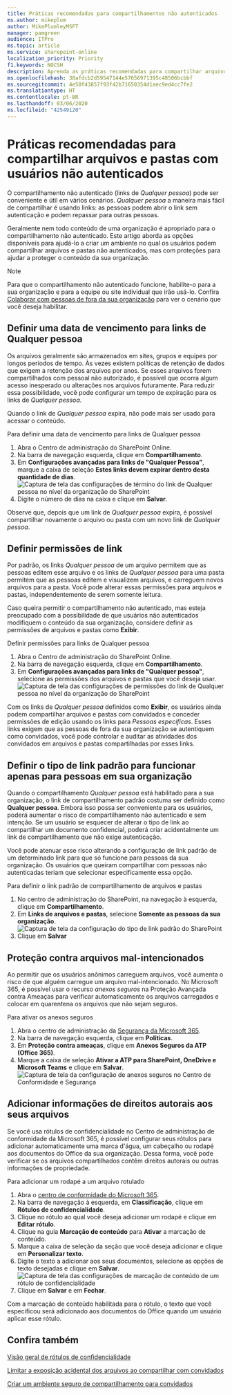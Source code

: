 ```yaml
---
title: Práticas recomendadas para compartilhamentos não autenticados
ms.author: mikeplum
author: MikePlumleyMSFT
manager: pamgreen
audience: ITPro
ms.topic: article
ms.service: sharepoint-online
localization_priority: Priority
f1.keywords: NOCSH
description: Aprenda as práticas recomendadas para compartilhar arquivos e pastas com usuários não autenticados.
ms.openlocfilehash: 38afdcb2d59547144e57656971395c48506bcbbf
ms.sourcegitcommit: 4e50f43857f93f42b71650354d1aec9ed4cc7fe2
ms.translationtype: HT
ms.contentlocale: pt-BR
ms.lasthandoff: 03/06/2020
ms.locfileid: "42549120"
---
```

# <a name="best-practices-for-sharing-files-and-folders-with-unauthenticated-users"></a>Práticas recomendadas para compartilhar arquivos e pastas com usuários não autenticados

O compartilhamento não autenticado (links de *Qualquer pessoa*) pode ser conveniente e útil em vários cenários. *Qualquer pessoa* a maneira mais fácil de compartilhar é usando links: as pessoas podem abrir o link sem autenticação e podem repassar para outras pessoas.

Geralmente nem todo conteúdo de uma organização é apropriado para o compartilhamento não autenticado. Este artigo aborda as opções disponíveis para ajudá-lo a criar um ambiente no qual os usuários podem compartilhar arquivos e pastas não autenticados, mas com proteções para ajudar a proteger o conteúdo da sua organização.

> [!NOTE]
> Para que o compartilhamento não autenticado funcione, habilite-o para a sua organização e para a equipe ou site individual que irão usá-lo. Confira [Colaborar com pessoas de fora da sua organização](collaborating-with-people-outside-your-organization.md) para ver o cenário que você deseja habilitar.

## <a name="set-an-expiration-date-for-anyone-links"></a>Definir uma data de vencimento para links de Qualquer pessoa

Os arquivos geralmente são armazenados em sites, grupos e equipes por longos períodos de tempo. Às vezes existem políticas de retenção de dados que exigem a retenção dos arquivos por anos. Se esses arquivos forem compartilhados com pessoal não autorizado, é possível que ocorra algum acesso inesperado ou alterações nos arquivos futuramente. Para reduzir essa possibilidade, você pode configurar um tempo de expiração para os links de *Qualquer pessoa*.

Quando o link de *Qualquer pessoa* expira, não pode mais ser usado para acessar o conteúdo.

Para definir uma data de vencimento para links de Qualquer pessoa
1. Abra o Centro de administração do SharePoint Online.
2. Na barra de navegação esquerda, clique em **Compartilhamento**.
3. Em **Configurações avançadas para links de "Qualquer Pessoa"**, marque a caixa de seleção **Estes links devem expirar dentro desta quantidade de dias**.</br>
   ![Captura de tela das configurações de término do link de Qualquer pessoa no nível da organização do SharePoint](media/sharepoint-organization-anyone-link-expiration.png)
4. Digite o número de dias na caixa e clique em **Salvar**.

Observe que, depois que um link de *Qualquer pessoa* expira, é possível compartilhar novamente o arquivo ou pasta com um novo link de *Qualquer pessoa*.

## <a name="set-link-permissions"></a>Definir permissões de link

Por padrão, os links *Qualquer pessoa* de um arquivo permitem que as pessoas editem esse arquivo e os links de *Qualquer pessoa* para uma pasta permitem que as pessoas editem e visualizem arquivos, e carreguem novos arquivos para a pasta. Você pode alterar essas permissões para arquivos e pastas, independentemente de serem somente leitura.

Caso queira permitir o compartilhamento não autenticado, mas esteja preocupado com a possibilidade de que usuários não autenticados modifiquem o conteúdo da sua organização, considere definir as permissões de arquivos e pastas como **Exibir**.

Definir permissões para links de Qualquer pessoa
1. Abra o Centro de administração do SharePoint Online.
2. Na barra de navegação esquerda, clique em **Compartilhamento**.
3. Em **Configurações avançadas para links de "Qualquer pessoa"**, selecione as permissões dos arquivos e pastas que você deseja usar.</br>
   ![Captura de tela das configurações de permissões do link de Qualquer pessoa no nível da organização do SharePoint](media/sharepoint-organization-anyone-link-permissions.png)

Com os links de *Qualquer pessoa* definidos como **Exibir**, os usuários ainda podem compartilhar arquivos e pastas com convidados e conceder permissões de edição usando os links para *Pessoas específicas*. Esses links exigem que as pessoas de fora da sua organização se autentiquem como convidados, você pode controlar e auditar as atividades dos convidados em arquivos e pastas compartilhadas por esses links.

## <a name="set-default-link-type-to-only-work-for-people-in-your-organization"></a>Definir o tipo de link padrão para funcionar apenas para pessoas em sua organização

Quando o compartilhamento *Qualquer pessoa* está habilitado para a sua organização, o link de compartilhamento padrão costuma ser definido como **Qualquer pessoa**. Embora isso possa ser conveniente para os usuários, poderá aumentar o risco de compartilhamento não autenticado e sem intenção. Se um usuário se esquecer de alterar o tipo de link ao compartilhar um documento confidencial, poderá criar acidentalmente um link de compartilhamento que não exige autenticação.

Você pode atenuar esse risco alterando a configuração de link padrão de um determinado link para que só funcione para pessoas da sua organização. Os usuários que queiram compartilhar com pessoas não autenticadas teriam que selecionar especificamente essa opção.

Para definir o link padrão de compartilhamento de arquivos e pastas
1. No centro de administração do SharePoint, na navegação à esquerda, clique em **Compartilhamento**.
2. Em **Links de arquivos e pastas**, selecione **Somente as pessoas da sua organização**.</br>
   ![Captura de tela da configuração do tipo de link padrão do SharePoint](media/sharepoint-default-sharing-link-company-link.png)
3. Clique em **Salvar**

## <a name="protect-against-malicious-files"></a>Proteção contra arquivos mal-intencionados

Ao permitir que os usuários anônimos carreguem arquivos, você aumenta o risco de que alguém carregue um arquivo mal-intencionado. No Microsoft 365, é possível usar o recurso *anexos seguros* na Proteção Avançada contra Ameaças para verificar automaticamente os arquivos carregados e colocar em quarentena os arquivos que não sejam seguros.

Para ativar os anexos seguros
1. Abra o centro de administração da [Segurança da Microsoft 365](https://security.microsoft.com).
2. Na barra de navegação esquerda, clique em **Políticas**.
3. Em **Proteção contra ameaças**, clique em **Anexos Seguros da ATP (Office 365)**.
4. Marque a caixa de seleção **Ativar a ATP para SharePoint, OneDrive e Microsoft Teams** e clique em **Salvar**.</br>
   ![Captura de tela da configuração de anexos seguros no Centro de Conformidade e Segurança](media/safe-attachments-setting.png)

## <a name="add-copyright-information-to-your-files"></a>Adicionar informações de direitos autorais aos seus arquivos

Se você usa rótulos de confidencialidade no Centro de administração de conformidade da Microsoft 365, é possível configurar seus rótulos para adicionar automaticamente uma marca d'água, um cabeçalho ou rodapé aos documentos do Office da sua organização. Dessa forma, você pode verificar se os arquivos compartilhados contêm direitos autorais ou outras informações de propriedade.

Para adicionar um rodapé a um arquivo rotulado
1. Abra o [centro de conformidade do Microsoft 365](https://compliance.microsoft.com).
2. Na barra de navegação à esquerda, em **Classificação**, clique em **Rótulos de confidencialidade**.
3. Clique no rótulo ao qual você deseja adicionar um rodapé e clique em **Editar rótulo**.
4. Clique na guia **Marcação de conteúdo** para **Ativar** a marcação de conteúdo.
5. Marque a caixa de seleção da seção que você deseja adicionar e clique em **Personalizar texto**.
6. Digite o texto a adicionar aos seus documentos, selecione as opções de texto desejadas e clique em **Salvar**.</br>
   ![Captura de tela das configurações de marcação de conteúdo de um rótulo de confidencialidade](media/content-marking-for-anonymous-sharing.png)
7. Clique em **Salvar** e em **Fechar**.

Com a marcação de conteúdo habilitada para o rótulo, o texto que você especificou será adicionado aos documentos do Office quando um usuário aplicar esse rótulo.

## <a name="see-also"></a>Confira também


[Visão geral de rótulos de confidencialidade](https://docs.microsoft.com/Office365/SecurityCompliance/sensitivity-labels)

[Limitar a exposição acidental dos arquivos ao compartilhar com convidados](sharing-limit-accidental-exposure.md)

[Criar um ambiente seguro de compartilhamento para convidados](create-a-secure-guest-sharing-environment.md)
